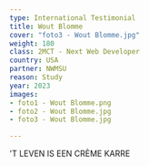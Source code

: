 ```yaml
---
type: International Testimonial
title: Wout Blomme
cover: "foto3 - Wout Blomme.jpg"
weight: 180
class: 2MCT - Next Web Developer
country: USA
partner: NWMSU
reason: Study
year: 2023
images:
- foto1 - Wout Blomme.png
- foto2 - Wout Blomme.jpg
- foto3 - Wout Blomme.jpg

---
```


'T LEVEN IS EEN CRÈME KARRE
